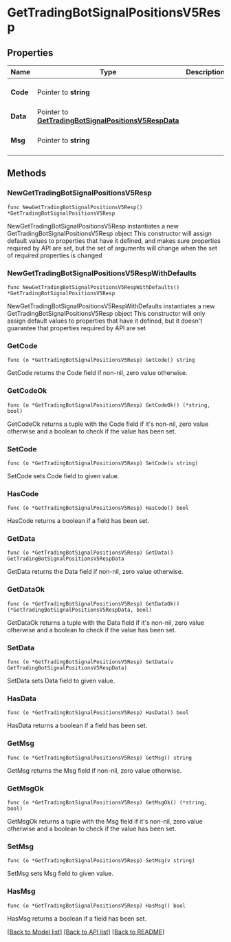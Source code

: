 # GetTradingBotSignalPositionsV5Resp

## Properties

Name | Type | Description | Notes
------------ | ------------- | ------------- | -------------
**Code** | Pointer to **string** |  | [optional] [default to ""]
**Data** | Pointer to [**GetTradingBotSignalPositionsV5RespData**](GetTradingBotSignalPositionsV5RespData.md) |  | [optional] 
**Msg** | Pointer to **string** |  | [optional] [default to ""]

## Methods

### NewGetTradingBotSignalPositionsV5Resp

`func NewGetTradingBotSignalPositionsV5Resp() *GetTradingBotSignalPositionsV5Resp`

NewGetTradingBotSignalPositionsV5Resp instantiates a new GetTradingBotSignalPositionsV5Resp object
This constructor will assign default values to properties that have it defined,
and makes sure properties required by API are set, but the set of arguments
will change when the set of required properties is changed

### NewGetTradingBotSignalPositionsV5RespWithDefaults

`func NewGetTradingBotSignalPositionsV5RespWithDefaults() *GetTradingBotSignalPositionsV5Resp`

NewGetTradingBotSignalPositionsV5RespWithDefaults instantiates a new GetTradingBotSignalPositionsV5Resp object
This constructor will only assign default values to properties that have it defined,
but it doesn't guarantee that properties required by API are set

### GetCode

`func (o *GetTradingBotSignalPositionsV5Resp) GetCode() string`

GetCode returns the Code field if non-nil, zero value otherwise.

### GetCodeOk

`func (o *GetTradingBotSignalPositionsV5Resp) GetCodeOk() (*string, bool)`

GetCodeOk returns a tuple with the Code field if it's non-nil, zero value otherwise
and a boolean to check if the value has been set.

### SetCode

`func (o *GetTradingBotSignalPositionsV5Resp) SetCode(v string)`

SetCode sets Code field to given value.

### HasCode

`func (o *GetTradingBotSignalPositionsV5Resp) HasCode() bool`

HasCode returns a boolean if a field has been set.

### GetData

`func (o *GetTradingBotSignalPositionsV5Resp) GetData() GetTradingBotSignalPositionsV5RespData`

GetData returns the Data field if non-nil, zero value otherwise.

### GetDataOk

`func (o *GetTradingBotSignalPositionsV5Resp) GetDataOk() (*GetTradingBotSignalPositionsV5RespData, bool)`

GetDataOk returns a tuple with the Data field if it's non-nil, zero value otherwise
and a boolean to check if the value has been set.

### SetData

`func (o *GetTradingBotSignalPositionsV5Resp) SetData(v GetTradingBotSignalPositionsV5RespData)`

SetData sets Data field to given value.

### HasData

`func (o *GetTradingBotSignalPositionsV5Resp) HasData() bool`

HasData returns a boolean if a field has been set.

### GetMsg

`func (o *GetTradingBotSignalPositionsV5Resp) GetMsg() string`

GetMsg returns the Msg field if non-nil, zero value otherwise.

### GetMsgOk

`func (o *GetTradingBotSignalPositionsV5Resp) GetMsgOk() (*string, bool)`

GetMsgOk returns a tuple with the Msg field if it's non-nil, zero value otherwise
and a boolean to check if the value has been set.

### SetMsg

`func (o *GetTradingBotSignalPositionsV5Resp) SetMsg(v string)`

SetMsg sets Msg field to given value.

### HasMsg

`func (o *GetTradingBotSignalPositionsV5Resp) HasMsg() bool`

HasMsg returns a boolean if a field has been set.


[[Back to Model list]](../README.md#documentation-for-models) [[Back to API list]](../README.md#documentation-for-api-endpoints) [[Back to README]](../README.md)


